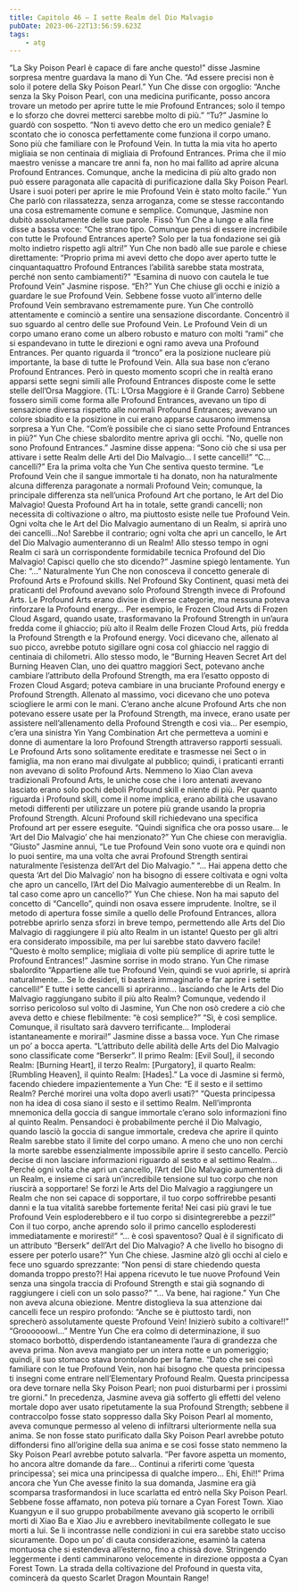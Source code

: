 ```yaml
---
title: Capitolo 46 – I sette Realm del Dio Malvagio
pubDate: 2023-06-22T13:56:59.623Z
tags:
    - atg
---
```


“La Sky Poison Pearl è capace di fare anche questo!” disse Jasmine sorpresa mentre guardava la mano di Yun Che.
“Ad essere precisi non è solo il potere della Sky Poison Pearl.” Yun Che disse con orgoglio: “Anche senza la Sky Poison Pearl, con una medicina purificante, posso ancora trovare un metodo per aprire tutte le mie Profound Entrances; solo il tempo e lo sforzo che dovrei metterci sarebbe molto di più.”
“Tu?” Jasmine lo guardò con sospetto.
“Non ti avevo detto che ero un medico geniale? È scontato che io conosca perfettamente come funziona il corpo umano. Sono più che familiare con le Profound Vein. In tutta la mia vita ho aperto migliaia se non centinaia di migliaia di Profound Entrances. Prima che il mio maestro venisse a mancare tre anni fa, non ho mai fallito ad aprire alcuna Profound Entrances. Comunque, anche la medicina di più alto grado non può essere paragonata alle capacità di purificazione dalla Sky Poison Pearl. Usare i suoi poteri per aprire le mie Profound Vein è stato molto facile.”
Yun Che parlò con rilassatezza, senza arroganza, come se stesse raccontando una cosa estremamente comune e semplice. Comunque, Jasmine non dubitò assolutamente delle sue parole. Fissò Yun Che a lungo e alla fine disse a bassa voce: “Che strano tipo. Comunque pensi di essere incredibile con tutte le Profound Entrances aperte? Solo per la tua fondazione sei già molto indietro rispetto agli altri!”
Yun Che non badò alle sue parole e chiese direttamente: “Proprio prima mi avevi detto che dopo aver aperto tutte le cinquantaquattro Profound Entrances l’abilità sarebbe stata mostrata, perché non sento cambiamenti?”
“Esamina di nuovo con cautela le tue Profound Vein” Jasmine rispose.
“Eh?”
Yun Che chiuse gli occhi e iniziò a guardare le sue Profound Vein. Sebbene fosse vuoto all’interno delle Profound Vein sembravano estremamente pure. Yun Che controllò attentamente e cominciò a sentire una sensazione discordante. Concentrò il suo sguardo al centro delle sue Profound Vein.
Le Profound Vein di un corpo umano erano come un albero robusto e maturo con molti “rami” che si espandevano in tutte le direzioni e ogni ramo aveva una Profound Entrances.
Per quanto riguarda il “tronco” era la posizione nucleare più importante, la base di tutte le Profound Vein. Alla sua base non c’erano Profound Entrances.
Però in questo momento scoprì che in realtà erano apparsi sette segni simili alle Profound Entrances disposte come le sette stelle dell’Orsa Maggiore.
(TL: L’Orsa Maggiore è il Grande Carro)
Sebbene fossero simili come forma alle Profound Entrances, avevano un tipo di sensazione diversa rispetto alle normali Profound Entrances; avevano un colore sbiadito e la posizione in cui erano apparse causarono immensa sorpresa a Yun Che.
“Com’è possibile che ci siano sette Profound Entrances in più?” Yun Che chiese sbalordito mentre apriva gli occhi.
“No, quelle non sono Profound Entrances.” Jasmine disse appena: “Sono ciò che si usa per attivare i sette Realm delle Arti del Dio Malvagio… I sette cancelli!”
“C…cancelli?” Era la prima volta che Yun Che sentiva questo termine.
“Le Profound Vein che il sangue immortale ti ha donato, non ha naturalmente alcuna differenza paragonate a normali Profound Vein; comunque, la principale differenza sta nell’unica Profound Art che portano, le Art del Dio Malvagio! Questa Profound Art ha in totale, sette grandi cancelli; non necessita di coltivazione o altro, ma piuttosto esiste nelle tue Profound Vein. Ogni volta che le Art del Dio Malvagio aumentano di un Realm, si aprirà uno dei cancelli…No! Sarebbe il contrario; ogni volta che apri un cancello, le Art del Dio Malvagio aumenteranno di un Realm! Allo stesso tempo in ogni Realm ci sarà un corrispondente formidabile tecnica Profound del Dio Malvagio! Capisci quello che sto dicendo?” Jasmine spiegò lentamente.
Yun Che: “…”
Naturalmente Yun Che non conosceva il concetto generale di Profound Arts e Profound skills. Nel Profound Sky Continent, quasi metà dei praticanti del Profound avevano solo Profound Strength invece di Profound Arts. Le Profound Arts erano divise in diverse categorie, ma nessuna poteva rinforzare la Profound energy… Per esempio, le Frozen Cloud Arts di Frozen Cloud Asgard, quando usate, trasformavano la Profound Strength in un’aura fredda come il ghiaccio; più alto il Realm delle Frozen Cloud Arts, più fredda la Profound Strength e la Profound energy. Voci dicevano che, allenato al suo picco, avrebbe potuto sigillare ogni cosa col ghiaccio nel raggio di centinaia di chilometri. Allo stesso modo, le “Burning Heaven Secret Art del Burning Heaven Clan, uno dei quattro maggiori Sect, potevano anche cambiare l’attributo della Profound Strength, ma era l’esatto opposto di Frozen Cloud Asgard; poteva cambiare in una bruciante Profound energy e Profound Strength. Allenato al massimo, voci dicevano che uno poteva sciogliere le armi con le mani.
C’erano anche alcune Profound Arts che non potevano essere usate per la Profound Strength, ma invece, erano usate per assistere nell’allenamento della Profound Strength e così via… Per esempio, c’era una sinistra Yin Yang Combination Art che permetteva a uomini e donne di aumentare la loro Profound Strength attraverso rapporti sessuali.
Le Profound Arts sono solitamente ereditate e trasmesse nei Sect o in famiglia, ma non erano mai divulgate al pubblico; quindi, i praticanti erranti non avevano di solito Profound Arts. Nemmeno lo Xiao Clan aveva tradizionali Profound Arts, le uniche cose che i loro antenati avevano lasciato erano solo pochi deboli Profound skill e niente di più.
Per quanto riguarda i Profound skill, come il nome implica, erano abilità che usavano metodi differenti per utilizzare un potere più grande usando la propria Profound Strength. Alcuni Profound skill richiedevano una specifica Profound art per essere eseguite.
“Quindi significa che ora posso usare… le ‘Art del Dio Malvagio’ che hai menzionato?” Yun Che chiese con meraviglia.
“Giusto” Jasmine annuì, “Le tue Profound Vein sono vuote ora e quindi non lo puoi sentire, ma una volta che avrai Profound Strength sentirai naturalmente l’esistenza dell’Art del Dio Malvagio.”
“… Hai appena detto che questa ‘Art del Dio Malvagio’ non ha bisogno di essere coltivata e ogni volta che apro un cancello, l’Art del Dio Malvagio aumenterebbe di un Realm. In tal caso come apro un cancello?” Yun Che chiese. Non ha mai saputo del concetto di “Cancello”, quindi non osava essere imprudente. Inoltre, se il metodo di apertura fosse simile a quello delle Profound Entrances, allora potrebbe aprirlo senza sforzi in breve tempo, permettendo alle Arts del Dio Malvagio di raggiungere il più alto Realm in un istante! Questo per gli altri era considerato impossibile, ma per lui sarebbe stato davvero facile!
“Questo è molto semplice; migliaia di volte più semplice di aprire tutte le Profound Entrances!” Jasmine sorrise in modo strano. Yun Che rimase sbalordito “Appartiene alle tue Profound Vein, quindi se vuoi aprirle, si aprirà naturalmente… Se lo desideri, ti basterà immaginarlo e far aprire i sette cancelli!”
E tutte i sette cancelli si apriranno… lasciando che le Arts del Dio Malvagio raggiungano subito il più alto Realm?
Comunque, vedendo il sorriso pericoloso sul volto di Jasmine, Yun Che non osò credere a ciò che aveva detto e chiese flebilmente: “è così semplice?”
“Sì, è così semplice. Comunque, il risultato sarà davvero terrificante… Imploderai istantaneamente e morirai!” Jasmine disse a bassa voce.
Yun Che rimase un po’ a bocca aperta.
“L’attributo delle abilità delle Arts del Dio Malvagio sono classificate come “Berserkr”. Il primo Realm: [Evil Soul], il secondo Realm: [Burning Heart], il terzo Realm: [Purgatory], il quarto Realm: [Rumbling Heaven], il quinto Realm: [Hades].”
La voce di Jasmine si fermò, facendo chiedere impazientemente a Yun Che: “E il sesto e il settimo Realm? Perché morirei una volta dopo averli usati?”
“Questa principessa non ha idea di cosa siano il sesto e il settimo Realm. Nell’impronta mnemonica della goccia di sangue immortale c’erano solo informazioni fino al quinto Realm. Pensandoci è probabilmente perché il Dio Malvagio, quando lasciò la goccia di sangue immortale, credeva che aprire il quinto Realm sarebbe stato il limite del corpo umano. A meno che uno non cerchi la morte sarebbe essenzialmente impossibile aprire il sesto cancello.
Perciò decise di non lasciare informazioni riguardo al sesto e al settimo Realm… Perché ogni volta che apri un cancello, l’Art del Dio Malvagio aumenterà di un Realm, e insieme ci sarà un’incredibile tensione sul tuo corpo che non riuscirà a sopportare! Se forzi le Arts del Dio Malvagio a raggiungere un Realm che non sei capace di sopportare, il tuo corpo soffrirebbe pesanti danni e la tua vitalità sarebbe fortemente ferita! Nei casi più gravi le tue Profound Vein esploderebbero e il tuo corpo si disintegrerebbe a pezzi!”
Con il tuo corpo, anche aprendo solo il primo cancello esploderesti immediatamente e moriresti!”
“… è così spaventoso? Qual è il significato di un attributo “Berserk” dell’Art del Dio Malvagio? A che livello ho bisogno di essere per poterlo usare?” Yun Che chiese.
Jasmine alzò gli occhi al cielo e fece uno sguardo sprezzante: “Non pensi di stare chiedendo questa domanda troppo presto?! Hai appena ricevuto le tue nuove Profound Vein senza una singola traccia di Profound Strength e stai già sognando di raggiungere i cieli con un solo passo?”
“… Va bene, hai ragione.” Yun Che non aveva alcuna obiezione. Mentre distoglieva la sua attenzione dai cancelli fece un respiro profondo: “Anche se è piuttosto tardi, non sprecherò assolutamente queste Profound Vein! Inizierò subito a coltivare!!”
“Groooooowl…”
Mentre Yun Che era colmo di determinazione, il suo stomaco borbottò, disperdendo istantaneamente l’aura di grandezza che aveva prima. Non aveva mangiato per un intera notte e un pomeriggio; quindi, il suo stomaco stava brontolando per la fame.
“Dato che sei così familiare con le tue Profound Vein, non hai bisogno che questa principessa ti insegni come entrare nell’Elementary Profound Realm. Questa principessa ora deve tornare nella Sky Poison Pearl; non puoi disturbarmi per i prossimi tre giorni.”
In precedenza, Jasmine aveva già sofferto gli effetti del veleno mortale dopo aver usato ripetutamente la sua Profound Strength; sebbene il contraccolpo fosse stato soppresso dalla Sky Poison Pearl al momento, aveva comunque permesso al veleno di infiltrarsi ulteriormente nella sua anima. Se non fosse stato purificato dalla Sky Poison Pearl avrebbe potuto diffondersi fino all’origine della sua anima e se così fosse stato nemmeno la Sky Poison Pearl avrebbe potuto salvarla.
“Per favore aspetta un momento, ho ancora altre domande da fare… Continui a riferirti come ‘questa principessa’; sei mica una principessa di qualche impero… Ehi, Ehi!!”
Prima ancora che Yun Che avesse finito la sua domanda, Jasmine era già scomparsa trasformandosi in luce scarlatta ed entrò nella Sky Poison Pearl.
Sebbene fosse affamato, non poteva più tornare a Cyan Forest Town. Xiao Kuangyun e il suo gruppo probabilmente avevano già scoperto le orribili morti di Xiao Ba e Xiao Jiu e avrebbero inevitabilmente collegato le sue morti a lui. Se li incontrasse nelle condizioni in cui era sarebbe stato ucciso sicuramente.
Dopo un po’ di cauta considerazione, esaminò la catena montuosa che si estendeva all’esterno, fino a chissà dove. Stringendo leggermente i denti camminarono velocemente in direzione opposta a Cyan Forest Town.
La strada della coltivazione del Profound in questa vita, comincerà da questo Scarlet Dragon Mountain Range!



